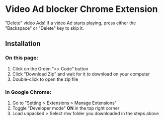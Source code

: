 # Video Ad blocker Chrome Extension

"Delete" video Ads! If a video Ad starts playing, press either the "Backspace" or "Delete" key to skip it.

## Installation

### On this page:

1. Click on the Green "<> Code" button
2. Click "Download Zip" and wait for it to download on your computer
3. Double-click to open the zip file

### In Google Chrome:

1. Go to "Setting > Extensions > Manage Extensions"
2. Toggle "Developer mode" **ON** in the top right corner
3. Load unpacked > Select rhw folder you downloaded in the steps above

